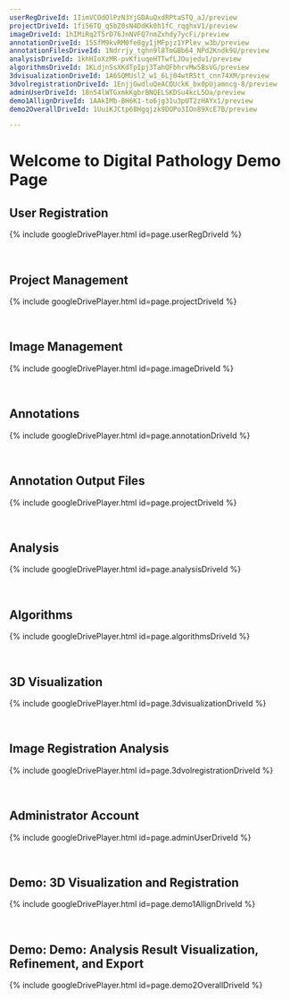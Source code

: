 ```yaml
---
userRegDriveId: 1IimVCOdOlPzN3YjGDAuQxdRPtaSTQ_aJ/preview
projectDriveId: 1fi56TQ_q5bZ0sN4DdKk0h1fC_rqghxV1/preview
imageDriveId: 1hIMiRq2T5rD76JnNVFQ7nmZxhdy7ycFi/preview
annotationDriveId: 15SfM9kvRM0fe8gyIjMFpjz1YPlev_w3b/preview
annotationFilesDriveId: 1Ndrrjy_tghn9l8TmGBb64_NPd2Kndk9U/preview
analysisDriveId: 1khHIoXzMR-pvKfiuqeHTTwfLJOujedu1/preview
algorithmsDriveId: 1KLdjnSsXKdTpIpj3TahQFbhrvMw5BsVG/preview
3dvisualizationDriveId: 1A6SQMUsl2_w1_6Lj04wtR5tt_cnn74XM/preview
3dvolregistrationDriveId: 1EnjjGwdluQeACQUckK_bx0pUjamncg-8/preview
adminUserDriveId: 18n54lWTGxmkKgbrBNQELSKDSu4kcL5Oa/preview
demo1AllignDriveId: 1AAkIMb-BH6K1-to6jg31u3pUT2zHAYx1/preview
demo2OverallDriveId: 1UuiKJCtp68Hgqjzk9DOPo3IOn89XcE7B/preview

---
```


# Welcome to Digital Pathology Demo Page

## User Registration
{% include googleDrivePlayer.html id=page.userRegDriveId %}

<br />

## Project Management
{% include googleDrivePlayer.html id=page.projectDriveId %}

<br />

## Image Management
{% include googleDrivePlayer.html id=page.imageDriveId %}

<br />

## Annotations
{% include googleDrivePlayer.html id=page.annotationDriveId %}

<br />

## Annotation Output Files
{% include googleDrivePlayer.html id=page.projectDriveId %}

<br />

## Analysis
{% include googleDrivePlayer.html id=page.analysisDriveId %}

<br />

## Algorithms
{% include googleDrivePlayer.html id=page.algorithmsDriveId %}

<br />

## 3D Visualization
{% include googleDrivePlayer.html id=page.3dvisualizationDriveId %}

<br />

## Image Registration Analysis
{% include googleDrivePlayer.html id=page.3dvolregistrationDriveId %}

<br />

## Administrator Account
{% include googleDrivePlayer.html id=page.adminUserDriveId %}

<br />

## Demo: 3D Visualization and Registration
{% include googleDrivePlayer.html id=page.demo1AllignDriveId %}

<br />

## Demo: Demo: Analysis Result Visualization, Refinement, and Export
{% include googleDrivePlayer.html id=page.demo2OverallDriveId %}

